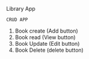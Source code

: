 Library App

    CRUD APP
1. Book create (Add button)
2. Book read (View button)
3. Book Update (Edit button)
4. Book Delete (delete button)